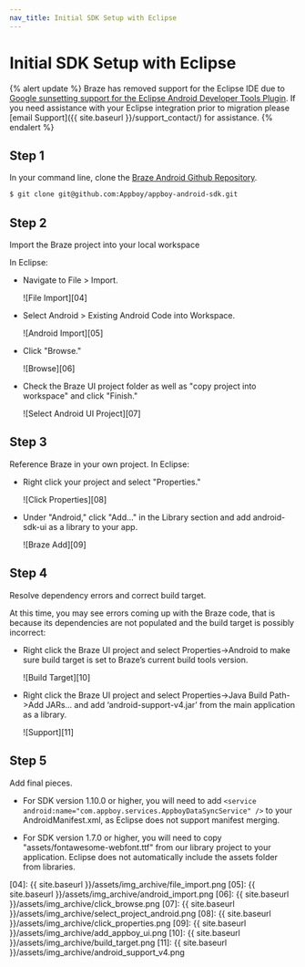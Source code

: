 ```yaml
---
nav_title: Initial SDK Setup with Eclipse
---
```


# Initial SDK Setup with Eclipse

{% alert update %}
Braze has removed support for the Eclipse IDE due to [Google sunsetting support for the Eclipse Android Developer Tools Plugin](http://android-developers.blogspot.com/2015/06/an-update-on-eclipse-android-developer.html). If you need assistance with your Eclipse integration prior to migration please [email Support]({{ site.baseurl }}/support_contact/) for assistance.
{% endalert %}

## Step 1
In your command line, clone the [Braze Android Github Repository][03].

```bash
$ git clone git@github.com:Appboy/appboy-android-sdk.git
```

## Step 2
Import the Braze project into your local workspace

In Eclipse:

  - Navigate to File > Import.

    ![File Import][04]
  - Select Android > Existing Android Code into Workspace.

    ![Android Import][05]
  - Click "Browse."

    ![Browse][06]
  - Check the Braze UI project folder as well as "copy project into workspace" and click "Finish."

    ![Select Android UI Project][07]

## Step 3
Reference Braze in your own project.
In Eclipse:

  - Right click your project and select "Properties."

    ![Click Properties][08]
  - Under "Android," click "Add..." in the Library section and add android-sdk-ui as a library to your app.

    ![Braze Add][09]

## Step 4
Resolve dependency errors and correct build target.

At this time, you may see errors coming up with the Braze code, that is because its dependencies are not populated and the build target is possibly incorrect:

   - Right click the Braze UI project and  select Properties->Android to make sure build target is set to Braze’s current build tools version.

      ![Build Target][10]
   - Right click the Braze UI project and  select Properties->Java Build Path->Add JARs… and add ‘android-support-v4.jar’ from the main application as a library.

      ![Support][11]

## Step 5

Add final pieces.

  - For SDK version 1.10.0 or higher, you will need to add
  `<service android:name="com.appboy.services.AppboyDataSyncService" />`
  to your AndroidManifest.xml, as Eclipse does not support manifest merging.

  - For SDK version 1.7.0 or higher, you will need to copy "assets/fontawesome-webfont.ttf" from our library project to your application. Eclipse does not automatically include the assets folder from libraries.

[01]: http://android-developers.blogspot.com/2015/06/an-update-on-eclipse-android-developer.html "Sunsetting ADT Eclipse Plugin"
[03]: https://github.com/appboy/appboy-android-sdk "Appboy Android Github Repository"
[04]: {{ site.baseurl }}/assets/img_archive/file_import.png
[05]: {{ site.baseurl }}/assets/img_archive/android_import.png
[06]: {{ site.baseurl }}/assets/img_archive/click_browse.png
[07]: {{ site.baseurl }}/assets/img_archive/select_project_android.png
[08]: {{ site.baseurl }}/assets/img_archive/click_properties.png
[09]: {{ site.baseurl }}/assets/img_archive/add_appboy_ui.png
[10]: {{ site.baseurl }}/assets/img_archive/build_target.png
[11]: {{ site.baseurl }}/assets/img_archive/android_support_v4.png
